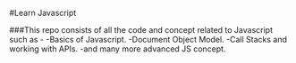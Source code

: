 #Learn Javascript

###This repo consists of all the code and concept related to Javascript such as - 
-Basics of Javascript.
-Document Object Model.
-Call Stacks and working with APIs.
-and many more advanced JS concept.
